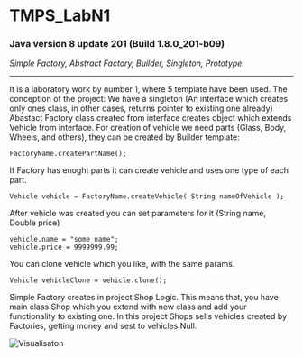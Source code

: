 # TMPS_LabN1
### Java version 8 update 201 (Build 1.8.0_201-b09)
*Simple Factory, Abstract Factory, Builder, Singleton, Prototype.*
___
It is a laboratory work by number 1, where 5 template have been used. 
The conception of the project:
We have a singleton (An interface which creates only ones class, in other cases, returns pointer to existing one already) 
Abastact Factory class created from interface creates object which extends Vehicle from interface.
For creation of vehicle we need parts (Glass, Body, Wheels, and others), they can be created by Builder template: 
```
FactoryName.createPartName();
```
If Factory has enoght parts it can create vehicle and uses one type of each part.
```
Vehicle vehicle = FactoryName.createVehicle( String nameOfVehicle );
```
After vehicle was created you can set parameters for it (String name, Double price)
```
vehicle.name = "some name";
vehicle.price = 9999999.99;
```

You can clone vehicle which you like, with the same params.

```
Vehicle vehicleClone = vehicle.clone();
```

Simple Factory creates in project Shop Logic. This means that, you have main class Shop which you extend with new class
and add your functionality to existing one. In this project Shops sells vehicles created by Factories, getting money and sest 
to vehicles Null.

![Visualisaton](https://i.ibb.co/hVW3BsL/Help.jpg)
